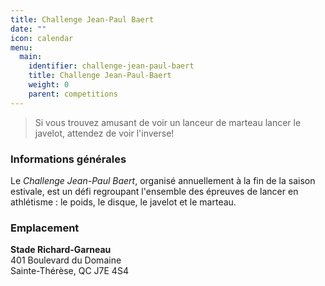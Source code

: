 ```yaml
---
title: Challenge Jean-Paul Baert
date: ""
icon: calendar
menu:
  main:
    identifier: challenge-jean-paul-baert
    title: Challenge Jean-Paul-Baert
    weight: 0
    parent: competitions
---
```


> Si vous trouvez amusant de voir un lanceur de marteau lancer le javelot, attendez de voir l'inverse!

### Informations générales

Le _Challenge Jean-Paul Baert_, organisé annuellement à la fin de la saison estivale, est un défi regroupant l'ensemble des épreuves de lancer en athlétisme : le poids, le disque, le javelot et le marteau.

### Emplacement

**Stade Richard-Garneau**  
401 Boulevard du Domaine  
Sainte-Thérèse, QC J7E 4S4
